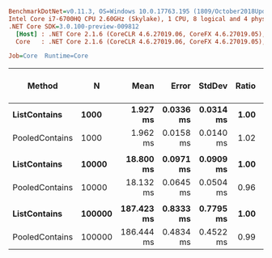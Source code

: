 ``` ini

BenchmarkDotNet=v0.11.3, OS=Windows 10.0.17763.195 (1809/October2018Update/Redstone5)
Intel Core i7-6700HQ CPU 2.60GHz (Skylake), 1 CPU, 8 logical and 4 physical cores
.NET Core SDK=3.0.100-preview-009812
  [Host] : .NET Core 2.1.6 (CoreCLR 4.6.27019.06, CoreFX 4.6.27019.05), 64bit RyuJIT
  Core   : .NET Core 2.1.6 (CoreCLR 4.6.27019.06, CoreFX 4.6.27019.05), 64bit RyuJIT

Job=Core  Runtime=Core  

```
|         Method |      N |       Mean |     Error |    StdDev | Ratio | RatioSD | Gen 0/1k Op | Gen 1/1k Op | Gen 2/1k Op | Allocated Memory/Op |
|--------------- |------- |-----------:|----------:|----------:|------:|--------:|------------:|------------:|------------:|--------------------:|
|   **ListContains** |   **1000** |   **1.927 ms** | **0.0336 ms** | **0.0314 ms** |  **1.00** |    **0.00** |           **-** |           **-** |           **-** |                   **-** |
| PooledContains |   1000 |   1.962 ms | 0.0158 ms | 0.0140 ms |  1.02 |    0.02 |           - |           - |           - |                   - |
|                |        |            |           |           |       |         |             |             |             |                     |
|   **ListContains** |  **10000** |  **18.800 ms** | **0.0971 ms** | **0.0909 ms** |  **1.00** |    **0.00** |           **-** |           **-** |           **-** |                   **-** |
| PooledContains |  10000 |  18.132 ms | 0.0645 ms | 0.0504 ms |  0.96 |    0.01 |           - |           - |           - |                   - |
|                |        |            |           |           |       |         |             |             |             |                     |
|   **ListContains** | **100000** | **187.423 ms** | **0.8333 ms** | **0.7795 ms** |  **1.00** |    **0.00** |           **-** |           **-** |           **-** |                   **-** |
| PooledContains | 100000 | 186.444 ms | 0.4834 ms | 0.4522 ms |  0.99 |    0.00 |           - |           - |           - |                   - |
